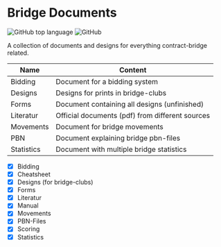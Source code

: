 # Bridge Documents

![GitHub top language](https://img.shields.io/github/languages/top/jfklorenz/Bridge-Documents) ![GitHub](https://img.shields.io/github/license/jfklorenz/Bridge-Documents)

A collection of documents and designs for everything contract-bridge related.

Name | Content
---| ---
Bidding | Document for a bidding system
Designs | Designs for prints in bridge-clubs
Forms | Document containing all designs (unfinished)
Literatur | Official documents (pdf) from different sources
Movements | Document for bridge movements
PBN | Document explaining bridge pbn-files
Statistics | Document with multiple bridge statistics


- [x] Bidding
- [x] Cheatsheet
- [x] Designs (for bridge-clubs)
- [x] Forms
- [x] Literatur
- [x] Manual
- [x] Movements
- [x] PBN-Files
- [x] Scoring
- [x] Statistics

